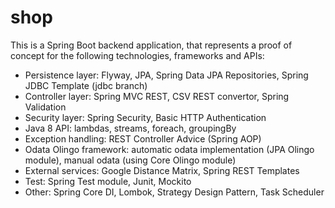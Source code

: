 # shop
This is a Spring Boot backend application, that represents a proof of concept for the following technologies, frameworks and APIs:
 - Persistence layer: Flyway, JPA, Spring Data JPA Repositories, Spring JDBC Template (jdbc branch)
 - Controller layer: Spring MVC REST, CSV REST convertor, Spring Validation   
 - Security layer: Spring Security, Basic HTTP Authentication 
 - Java 8 API: lambdas, streams, foreach, groupingBy
 - Exception handling: REST Controller Advice (Spring AOP)
 - Odata Olingo framework: automatic odata implementation (JPA Olingo module), manual odata (using Core Olingo module)
 - External services: Google Distance Matrix, Spring REST Templates
 - Test: Spring Test module, Junit, Mockito
 - Other: Spring Core DI, Lombok, Strategy Design Pattern, Task Scheduler
